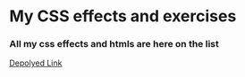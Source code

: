 # My CSS effects and exercises

### All my css effects and htmls are here on the list

[Depolyed Link](https://tatoma.github.io/css-effect-exercises/)

